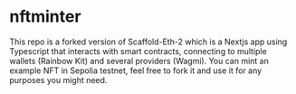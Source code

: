 # nftminter

This repo is a forked version of Scaffold-Eth-2 which is a Nextjs app using Typescript that interacts with smart contracts, connecting to multiple wallets (Rainbow Kit) and several providers (Wagmi).
You can mint an example NFT in Sepolia testnet, feel free to fork it and use it for any purposes you might need.
